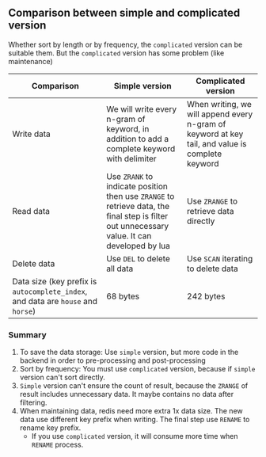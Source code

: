 ## Comparison between simple and complicated version

Whether sort by length or by frequency, the `complicated` version can be suitable them. But the `complicated` version has some problem (like maintenance)

<table class="table">
    <thead>
        <tr>
            <th>Comparison</th>
            <th>Simple version</th>
            <th>Complicated version</th>
        </tr>
    </thead>
    <tbody>
        <tr>
            <td>Write data</td>
            <td>
                We will write every n-gram of keyword, in addition to add a complete keyword with delimiter
            </td>
            <td>
                When writing, we will append every n-gram of keyword at key tail, and value is complete keyword
            </td>
        </tr>
        <tr>
            <td>Read data</td>
            <td>
                Use <code>ZRANK</code> to indicate position then use <code>ZRANGE</code> to retrieve data, the final step is filter out unnecessary value. It can developed by lua
            </td>
            <td>
                Use <code>ZRANGE</code> to retrieve data directly
            </td>
        </tr>
        <tr>
            <td>Delete data</td>
            <td>
                Use <code>DEL</code> to delete all data
            </td>
            <td>
                Use <code>SCAN</code> iterating to delete data
            </td>
        </tr>
        <tr>
            <td>
                Data size (key prefix is <code>autocomplete_index</code>, and data are <code>house</code> and <code>horse</code>)
            </td>
            <td>68 bytes</td>
            <td>242 bytes</td>
        </tr>
    </tbody>
</table>

### Summary

1. To save the data storage: Use `simple` version, but more code in the backend in order to pre-processing and post-processing
2. Sort by frequency: You must use `complicated` version, because if `simple` version can't sort directly.
3. `Simple` version can't ensure the count of result, because the `ZRANGE` of result includes unnecessary data. It maybe contains no data after filtering.
4. When maintaining data, redis need more extra 1x data size. The new data use different key prefix when writing. The final step use `RENAME` to rename key prefix.
    * If you use `complicated` version, it will consume more time when `RENAME` process.
